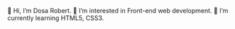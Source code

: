 👋 Hi, I’m Dosa Robert.
👀 I’m interested in Front-end web development.
🌱 I’m currently learning HTML5, CSS3.
